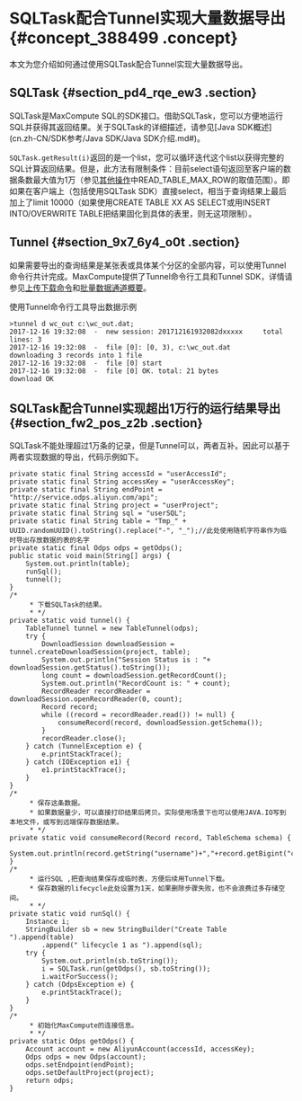 # SQLTask配合Tunnel实现大量数据导出 {#concept_388499 .concept}

本文为您介绍如何通过使用SQLTask配合Tunnel实现大量数据导出。

## SQLTask {#section_pd4_rqe_ew3 .section}

SQLTask是MaxCompute SQL的SDK接口。借助SQLTask，您可以方便地运行SQL并获得其返回结果。关于SQLTask的详细描述，请参见[Java SDK概述](cn.zh-CN/SDK参考/Java SDK/Java SDK介绍.md#)。

`SQLTask.getResult(i)`返回的是一个list，您可以循环迭代这个list以获得完整的SQL计算返回结果。但是，此方法有限制条件：目前select语句返回至客户端的数据条数最大值为1万（参见[其他操作](../../../../cn.zh-CN/开发/常用命令/其他操作.md#)中READ\_TABLE\_MAX\_ROW的取值范围）。即如果在客户端上（包括使用SQLTask SDK）直接select，相当于查询结果上最后加上了limit 10000（如果使用CREATE TABLE XX AS SELECT或用INSERT INTO/OVERWRITE TABLE把结果固化到具体的表里，则无这项限制）。

## Tunnel {#section_9x7_6y4_o0t .section}

如果需要导出的查询结果是某张表或具体某个分区的全部内容，可以使用Tunnel命令行共计完成。MaxCompute提供了Tunnel命令行工具和Tunnel SDK，详情请参见[上传下载命令](../../../../cn.zh-CN/开发/数据上传下载/上传下载命令.md#)和[批量数据通道概要](../../../../cn.zh-CN/开发/数据上传下载/批量数据通道SDK介绍/批量数据通道概要.md#)。

使用Tunnel命令行工具导出数据示例

``` {#codeblock_jrn_pj4_d2q}
>tunnel d wc_out c:\wc_out.dat;
2017-12-16 19:32:08  -  new session: 201712161932082dxxxxx     total lines: 3
2017-12-16 19:32:08  -  file [0]: [0, 3), c:\wc_out.dat
downloading 3 records into 1 file
2017-12-16 19:32:08  -  file [0] start
2017-12-16 19:32:08  -  file [0] OK. total: 21 bytes
download OK
```

## SQLTask配合Tunnel实现超出1万行的运行结果导出 {#section_fw2_pos_z2b .section}

SQLTask不能处理超过1万条的记录，但是Tunnel可以，两者互补。因此可以基于两者实现数据的导出，代码示例如下。

``` {#codeblock_8m5_8mj_2h7}
private static final String accessId = "userAccessId";
private static final String accessKey = "userAccessKey";
private static final String endPoint = "http://service.odps.aliyun.com/api";
private static final String project = "userProject";
private static final String sql = "userSQL";
private static final String table = "Tmp_" + UUID.randomUUID().toString().replace("-", "_");//此处使用随机字符串作为临时导出存放数据的表的名字
private static final Odps odps = getOdps();
public static void main(String[] args) {
    System.out.println(table);
    runSql();
    tunnel();
}
/*
     * 下载SQLTask的结果。
     * */
private static void tunnel() {
    TableTunnel tunnel = new TableTunnel(odps);
    try {
        DownloadSession downloadSession = tunnel.createDownloadSession(project, table);
        System.out.println("Session Status is : "+ downloadSession.getStatus().toString());
        long count = downloadSession.getRecordCount();
        System.out.println("RecordCount is: " + count);
        RecordReader recordReader = downloadSession.openRecordReader(0, count);
        Record record;
        while ((record = recordReader.read()) != null) {
            consumeRecord(record, downloadSession.getSchema());
        }
        recordReader.close();
    } catch (TunnelException e) {
        e.printStackTrace();
    } catch (IOException e1) {
        e1.printStackTrace();
    }
}
/*
     * 保存这条数据。
     * 如果数据量少，可以直接打印结果后拷贝。实际使用场景下也可以使用JAVA.IO写到本地文件，或写到远端保存数据结果。
     * */
private static void consumeRecord(Record record, TableSchema schema) {
    System.out.println(record.getString("username")+","+record.getBigint("cnt"));
}
/*
     * 运行SQL ,把查询结果保存成临时表，方便后续用Tunnel下载。
     * 保存数据的lifecycle此处设置为1天，如果删除步骤失败，也不会浪费过多存储空间。
     * */
private static void runSql() {
    Instance i;
    StringBuilder sb = new StringBuilder("Create Table ").append(table)
        .append(" lifecycle 1 as ").append(sql);
    try {
        System.out.println(sb.toString());
        i = SQLTask.run(getOdps(), sb.toString());
        i.waitForSuccess();
    } catch (OdpsException e) {
        e.printStackTrace();
    }
}
/*
     * 初始化MaxCompute的连接信息。
     * */
private static Odps getOdps() {
    Account account = new AliyunAccount(accessId, accessKey);
    Odps odps = new Odps(account);
    odps.setEndpoint(endPoint);
    odps.setDefaultProject(project);
    return odps;
}
```

